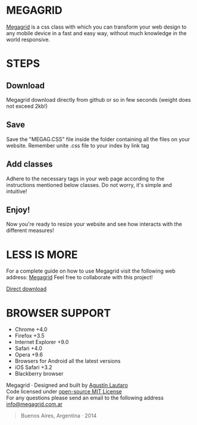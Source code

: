 # MEGAGRID

[Megagrid](www.megagrid.com.ar) is a css class with which you can transform your web design to any mobile device in a fast and easy way, without much knowledge in the world responsive.

# STEPS

## Download

Megagrid download directly from github or so in few seconds (weight does not exceed 2kb!)

## Save

Save the "MEGAG.CSS" file inside the folder containing all the files on your website. Remember unite .css file to your index by link tag

## Add classes

Adhere to the necessary tags in your web page according to the instructions mentioned below classes. Do not worry, it's simple and intuitive!

## Enjoy!

Now you're ready to resize your website and see how interacts with the different measures!

# LESS IS MORE

For a complete guide on how to use Megagrid visit the following web address: [Megagrid](www.megagrid.com.ar)
Feel free to collaborate with this project!

[Direct download](https://github.com/agustinl/MEGAgrid/archive/master.zip)

# BROWSER SUPPORT

* Chrome +4.0
* Firefox +3.5
* Internet Explorer +9.0
* Safari +4.0
* Opera +9.6
* Browsers for Android all the latest versions
* iOS Safari +3.2
* Blackberry browser


  
Megagrid · Designed and built by [Agustín Lautaro](http://about.me/agustinl)  
Code licensed under [open-source MIT License](http://opensource.org/licenses/mit-license.php)  
For any questions please send an email to the following address <info@megagrid.com.ar>  

> Buenos Aires, Argentina · 2014
